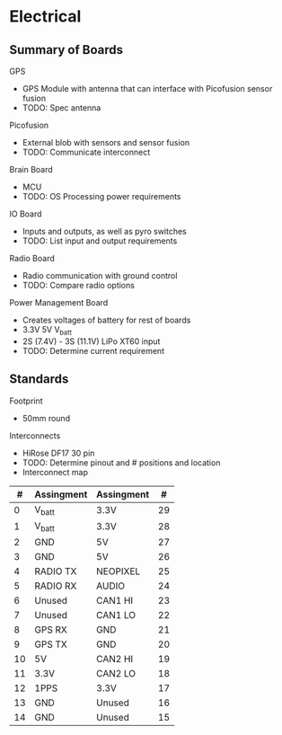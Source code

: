 # Electrical
## Summary of Boards
GPS
- GPS Module with antenna that can interface with Picofusion sensor fusion
- TODO: Spec antenna

Picofusion
- External blob with sensors and sensor fusion
- TODO: Communicate interconnect

Brain Board
- MCU
- TODO: OS Processing power requirements

IO Board
- Inputs and outputs, as well as pyro switches
- TODO: List input and output requirements

Radio Board
- Radio communication with ground control
- TODO: Compare radio options

Power Management Board
- Creates voltages of battery for rest of boards
- 3.3V 5V V<sub>batt</sub>
- 2S (7.4V) - 3S (11.1V) LiPo XT60 input
- TODO: Determine current requirement

## Standards
Footprint
- 50mm round

Interconnects
- HiRose DF17 30 pin
- TODO: Determine pinout and # positions and location
- Interconnect map

| # | Assingment | Assingment | # |
| - | ---------- | ---------- | - |
| 0 | V<sub>batt</batt> | 3.3V | 29 |
| 1 | V<sub>batt</batt> | 3.3V | 28 |
| 2 | GND | 5V | 27 |
| 3 | GND | 5V | 26 |
| 4 | RADIO TX | NEOPIXEL | 25 |
| 5 | RADIO RX | AUDIO | 24 |
| 6 | Unused | CAN1 HI | 23 |
| 7 | Unused | CAN1 LO | 22 |
| 8 | GPS RX | GND | 21 |
| 9 | GPS TX | GND | 20 |
| 10 | 5V | CAN2 HI | 19 |
| 11 | 3.3V | CAN2 LO | 18 |
| 12 | 1PPS | 3.3V | 17 |
| 13 | GND | Unused | 16 |
| 14 | GND | Unused | 15 |
